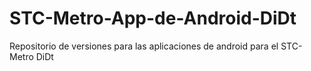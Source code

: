 STC-Metro-App-de-Android-DiDt
=============================

Repositorio de versiones para las aplicaciones de android para el STC-Metro DiDt
